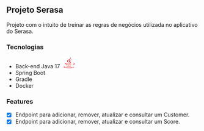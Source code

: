 ## Projeto Serasa 
Projeto com o intuito de treinar as regras de negócios utilizada no aplicativo do Serasa.

### Tecnologias 
* Back-end Java 17 <img alt="Kelly-Java" height="30" width="40" src="https://raw.githubusercontent.com/devicons/devicon/master/icons/java/java-plain.svg"> 
* Spring Boot
* Gradle
* Docker

### Features
- [X] Endpoint para adicionar, remover, atualizar e consultar um Customer.
- [X] Endpoint para adicionar, remover, atualizar e consultar um Score.
